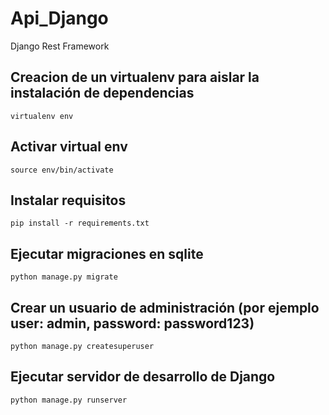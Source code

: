 # Api_Django
 Django Rest Framework

## Creacion de un virtualenv para aislar la instalación de dependencias 
`virtualenv env`

## Activar virtual env
`source env/bin/activate`  

## Instalar requisitos
`pip install -r requirements.txt`

## Ejecutar migraciones en sqlite
`python manage.py migrate`

## Crear un usuario de administración (por ejemplo user: admin, password: password123)
`python manage.py createsuperuser`

## Ejecutar servidor de desarrollo de Django
`python manage.py runserver`

